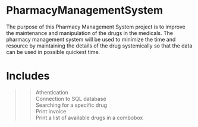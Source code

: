 # PharmacyManagementSystem
The purpose of this Pharmacy Management System project is to improve the maintenance and manipulation of the drugs in the medicals.
The pharmacy management system will be used to minimize the time and resource by maintaining the details of the drug systemically so that the data can be used in possible quickest time.
# Includes <br />
>>Athentication <br />
>>Connection to SQL database <br />
>>Searching for a specific drug <br />
>>Print invoice <br />
>>Print a list of available drugs in a combobox <br />
